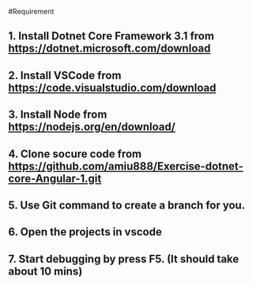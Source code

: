 


#Requirement

## 1. Install Dotnet Core Framework 3.1 from https://dotnet.microsoft.com/download
## 2. Install VSCode from https://code.visualstudio.com/download
## 3. Install Node from https://nodejs.org/en/download/
## 4. Clone socure code from https://github.com/amiu888/Exercise-dotnet-core-Angular-1.git
## 5. Use Git command to create a branch for you.
## 6. Open the projects in vscode
## 7. Start debugging by press F5. (It should take about 10 mins)


